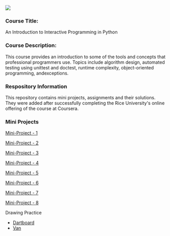 ![](https://img.shields.io/github/license/majidhameed/coursera-an-introduction-to-interactive-programming-in-python?style=plastic)
### Course Title: 
An Introduction to Interactive Programming in Python
### Course Description:
This course provides an introduction to some of the tools and concepts that professional programmers use. Topics include algorithm design, automated testing using unittest and doctest,
runtime complexity, object-oriented programming, andexceptions.
### Respository Information
This repository contains mini projects, assignments and their solutions. They were added after successfully completing the Rice University's online offering of the course at Coursera.

### Mini Projects
[Mini-Project - 1](http://www.codeskulptor.org/#user2-jdCKQPeZYWlQMBv.py)

[Mini-Project - 2](http://www.codeskulptor.org/#user3-Bq4hN095c7iomaG.py)

[Mini-Project - 3](http://www.codeskulptor.org/#user4-7mVbC7MM9r4vqF0.py)

[Mini-Project - 4](http://www.codeskulptor.org/#user5-jg2sIAEMAJGEXu5.py)

[Mini-Project - 5](http://www.codeskulptor.org/#user5-7ITr6Cb6fMsBFwo.py)

[Mini-Project - 6](http://www.codeskulptor.org/#user6-3mj65NxZGbL8iOU.py)

[Mini-Project - 7](https://py2.codeskulptor.org/#user49_a8hvL4IzwZwPlE3_0.py)

[Mini-Project - 8](http://www.codeskulptor.org/#user41_4GBFbSjgEwjyhkc.py)


Drawing Practice
* [Dartboard](http://www.codeskulptor.org/#user4-z5THRXK9lwMKUFI.py)
* [Van](http://www.codeskulptor.org/#user4-wl4Rww1Cq0vXD3D.py)

